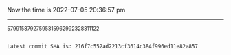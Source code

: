 Now the time is 2022-07-05 20:36:57 pm

---

<small>57991587927595315962992328311122</small>

```txt

Latest commit SHA is: 216f7c552ad2213cf3614c384f996ed11e82a857
```
